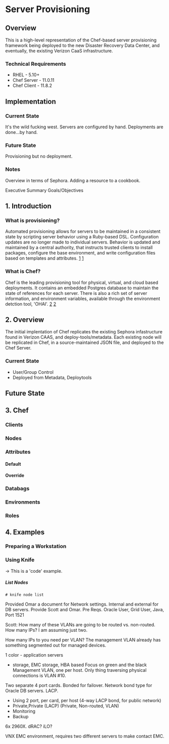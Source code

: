 Server Provisioning
===================	

## Overview
This is a high-level representation of the Chef-based server provisioning framework being deployed
to the new Disaster Recovery Data Center, and eventually, the existing Verizon CaaS infrastructure. 

### Technical Requirements
* RHEL - 5.10+
* Chef Server - 11.0.11
* Chef Client - 11.8.2

## Implementation
### Current State
It's the wild fucking west. Servers are configured by hand. Deployments are done...by hand.  

### Future State
Provisioning but no deployment. 

### Notes
Overview in terms of Sephora.
Adding a resource to a cookbook.

Executive Summary
Goals/Objectives 

## 1. Introduction

### What is provisioning?
Automated provisioning allows for servers to be maintained in a consistent state by scripting
server behavior using a Ruby-based DSL. Configuration updates are no longer made to individual 
servers. Behavior is updated and maintained by a central authority, that instructs trusted
clients to install packages, configure the base environment, and write configuration files
based on templates and attributes. [1] [1]

### What is Chef? 
Chef is the leading provisioning tool for physical, virtual, and cloud based deployments. It
contains an embedded Postgres database to maintain the state of references for each server. There
is also a rich set of server information, and environment variables, available through the 
environment detction tool, 'OHAI'. [2] [2]

## 2. Overview
The initial implentation of Chef replicates the existing Sephora infastructure found in Verizon CAAS, 
and deploy-tools/metadata. Each existing node will be replicated in Chef, in a source-maintained JSON file, 
and deployed to the Chef Server. 

### Current State
* User/Group Control
* Deployed from Metadata, Deploytools

## Future State

## 3. Chef

### Clients

### Nodes

### Attributes

#### Default
#### Override

### Databags

### Environments

### Roles


## 4. Examples

### Preparing a Workstation
### Using Knife

-> This is a 'code' example. 

##### List Nodes

  `# knife node list`

  Provided Omar a document for Network settings. Internal and external for DB servers. Provide Scott and Omar. 
  Pre Reqs.
  Oracle User, Grid User, Java, Port 1521

  Scott: How many of these VLANs are going to be routed vs. non-routed. How many IPs? I am assuming just two. 

  How many IPs to you need per VLAN? The management VLAN already has something segmented out for managed devices.  

  1 color - application servers 
   - storage, EMC storage, HBA based
   Focus on green and the black
   Management VLAN, one per host. 
   Only thing traversing physical connections is VLAN #10. 

Two separate 4 port cards. Bonded for failover. 
Network bond type for Oracle DB servers. LACP. 

* Using 2 port, per card, per host (4-way LACP bond, for public network)
* Private,Private (LACP) (Private, Non-routed, VLAN) 
* Monitoring
* Backup

6x 2960X. 
dRAC? 
iLO?

VNX EMC environment, requires two different servers to make contact EMC. 


[1]: http://docs.opscode.com/chef_quick_overview.html "Overview"
[2]: http://docs.opscode.com/chef_why.html "Why Chef?"
[3]: http://docs.opscode.com/chef/resources.html "Resources"
[4]: http://docs.opscode.com/chef/knife.html "Knife" 
[5]: http://docs.opscode.com/essentials_node_object.html "Node"
[6]: http://docs.opscode.com/essentials_node_object.html#attributes "Node - Attributes"
